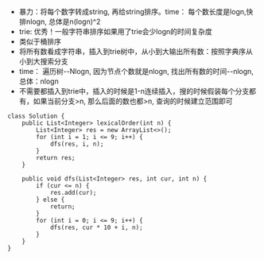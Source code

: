 - 暴力：将每个数字转成string, 再给string排序。time： 每个数长度是logn,快排nlogn, 总体是n(logn)^2
- trie: 优秀！一般字符串排序如果用了trie会少logn的时间复杂度
- 类似于桶排序
- 将所有数看成字符串，插入到trie树中，从小到大输出所有数：按照字典序从小到大搜索分支
- time： 遍历树--Nlogn, 因为节点个数就是nlogn, 找出所有数的时间--nlogn, 总体：nlogn
- 不需要都插入到trie中，插入的时候是1-n连续插入，搜的时候假装每个分支都有，如果当前分支>n, 那么后面的数也都>n, 查询的时候建立范围即可

```
class Solution {
    public List<Integer> lexicalOrder(int n) {
        List<Integer> res = new ArrayList<>();
        for (int i = 1; i <= 9; i++) {
            dfs(res, i, n);
        }
        return res;
    }
    
    public void dfs(List<Integer> res, int cur, int n) {
        if (cur <= n) {
            res.add(cur);
        } else {
            return;
        }
        for (int i = 0; i <= 9; i++) {
            dfs(res, cur * 10 + i, n);
        }
    }
}
```
